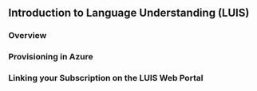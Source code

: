 ## Introduction to Language Understanding (LUIS)

### Overview

### Provisioning in Azure

### Linking your Subscription on the LUIS Web Portal